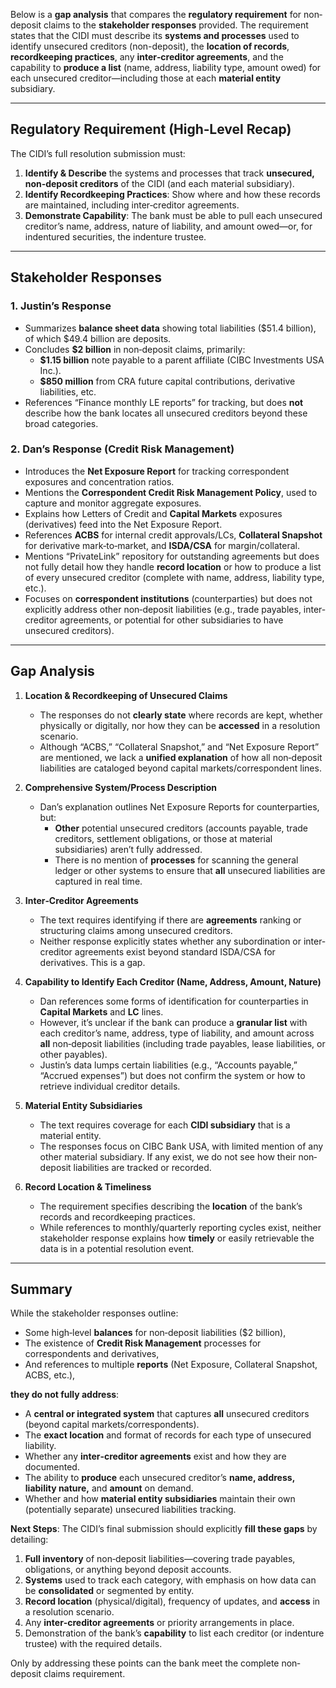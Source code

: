 Below is a **gap analysis** that compares the **regulatory requirement** for non‐deposit claims to the **stakeholder responses** provided. The requirement states that the CIDI must describe its **systems and processes** used to identify unsecured creditors (non-deposit), the **location of records**, **recordkeeping practices**, any **inter‐creditor agreements**, and the capability to **produce a list** (name, address, liability type, amount owed) for each unsecured creditor—including those at each **material entity** subsidiary.

---

## **Regulatory Requirement (High‐Level Recap)**

The CIDI’s full resolution submission must:
1. **Identify & Describe** the systems and processes that track **unsecured, non‐deposit creditors** of the CIDI (and each material subsidiary).
2. **Identify Recordkeeping Practices**: Show where and how these records are maintained, including inter‐creditor agreements.
3. **Demonstrate Capability**: The bank must be able to pull each unsecured creditor’s name, address, nature of liability, and amount owed—or, for indentured securities, the indenture trustee.

---

## **Stakeholder Responses**

### 1. **Justin’s Response**
- Summarizes **balance sheet data** showing total liabilities (\$51.4 billion), of which \$49.4 billion are deposits.
- Concludes **\$2 billion** in non‐deposit claims, primarily:
  - **\$1.15 billion** note payable to a parent affiliate (CIBC Investments USA Inc.).
  - **\$850 million** from CRA future capital contributions, derivative liabilities, etc.
- References “Finance monthly LE reports” for tracking, but does **not** describe how the bank locates all unsecured creditors beyond these broad categories.

### 2. **Dan’s Response (Credit Risk Management)** 
- Introduces the **Net Exposure Report** for tracking correspondent exposures and concentration ratios.
- Mentions the **Correspondent Credit Risk Management Policy**, used to capture and monitor aggregate exposures.
- Explains how Letters of Credit and **Capital Markets** exposures (derivatives) feed into the Net Exposure Report.
- References **ACBS** for internal credit approvals/LCs, **Collateral Snapshot** for derivative mark‐to‐market, and **ISDA/CSA** for margin/collateral.
- Mentions “PrivateLink” repository for outstanding agreements but does not fully detail how they handle **record location** or how to produce a list of every unsecured creditor (complete with name, address, liability type, etc.).
- Focuses on **correspondent institutions** (counterparties) but does not explicitly address other non‐deposit liabilities (e.g., trade payables, inter‐creditor agreements, or potential for other subsidiaries to have unsecured creditors).

---

## **Gap Analysis**

1. **Location & Recordkeeping of Unsecured Claims**  
   - The responses do not **clearly state** where records are kept, whether physically or digitally, nor how they can be **accessed** in a resolution scenario.  
   - Although “ACBS,” “Collateral Snapshot,” and “Net Exposure Report” are mentioned, we lack a **unified explanation** of how all non‐deposit liabilities are cataloged beyond capital markets/correspondent lines.

2. **Comprehensive System/Process Description**  
   - Dan’s explanation outlines Net Exposure Reports for counterparties, but:  
     - **Other** potential unsecured creditors (accounts payable, trade creditors, settlement obligations, or those at material subsidiaries) aren’t fully addressed.  
     - There is no mention of **processes** for scanning the general ledger or other systems to ensure that **all** unsecured liabilities are captured in real time.

3. **Inter‐Creditor Agreements**  
   - The text requires identifying if there are **agreements** ranking or structuring claims among unsecured creditors.  
   - Neither response explicitly states whether any subordination or inter‐creditor agreements exist beyond standard ISDA/CSA for derivatives. This is a gap.

4. **Capability to Identify Each Creditor (Name, Address, Amount, Nature)**  
   - Dan references some forms of identification for counterparties in **Capital Markets** and **LC** lines.  
   - However, it’s unclear if the bank can produce a **granular list** with each creditor’s name, address, type of liability, and amount across **all** non‐deposit liabilities (including trade payables, lease liabilities, or other payables).  
   - Justin’s data lumps certain liabilities (e.g., “Accounts payable,” “Accrued expenses”) but does not confirm the system or how to retrieve individual creditor details.

5. **Material Entity Subsidiaries**  
   - The text requires coverage for each **CIDI subsidiary** that is a material entity.  
   - The responses focus on CIBC Bank USA, with limited mention of any other material subsidiary. If any exist, we do not see how their non‐deposit liabilities are tracked or recorded.

6. **Record Location & Timeliness**  
   - The requirement specifies describing the **location** of the bank’s records and recordkeeping practices.  
   - While references to monthly/quarterly reporting cycles exist, neither stakeholder response explains how **timely** or easily retrievable the data is in a potential resolution event.

---

## **Summary**

While the stakeholder responses outline:
- Some high‐level **balances** for non‐deposit liabilities (\$2 billion),
- The existence of **Credit Risk Management** processes for correspondents and derivatives,
- And references to multiple **reports** (Net Exposure, Collateral Snapshot, ACBS, etc.),

**they do not fully address**:

- A **central or integrated system** that captures **all** unsecured creditors (beyond capital markets/correspondents).  
- The **exact location** and format of records for each type of unsecured liability.  
- Whether any **inter‐creditor agreements** exist and how they are documented.  
- The ability to **produce** each unsecured creditor’s **name, address, liability nature,** and **amount** on demand.  
- Whether and how **material entity subsidiaries** maintain their own (potentially separate) unsecured liabilities tracking.

**Next Steps**: The CIDI’s final submission should explicitly **fill these gaps** by detailing:

1. **Full inventory** of non‐deposit liabilities—covering trade payables, obligations, or anything beyond deposit accounts.  
2. **Systems** used to track each category, with emphasis on how data can be **consolidated** or segmented by entity.  
3. **Record location** (physical/digital), frequency of updates, and **access** in a resolution scenario.  
4. Any **inter‐creditor agreements** or priority arrangements in place.  
5. Demonstration of the bank’s **capability** to list each creditor (or indenture trustee) with the required details.

Only by addressing these points can the bank meet the complete non‐deposit claims requirement.
